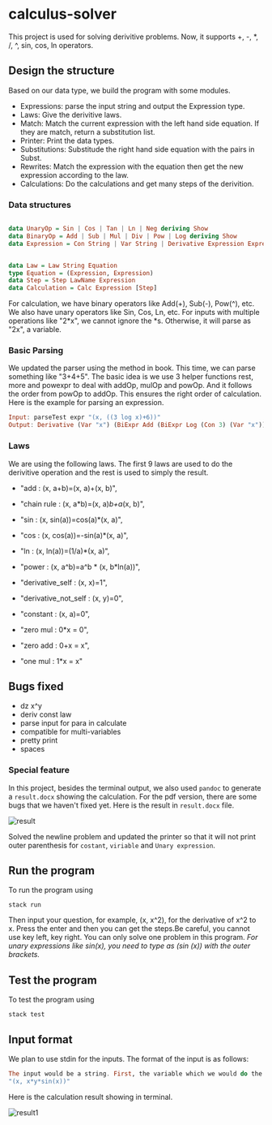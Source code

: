 # calculus-solver

This project is used for solving derivitive problems. Now, it supports +, -, *, /, ^, sin, cos, ln operators.


## Design the structure
Based on our data type, we build the program with some modules. 
- Expressions: parse the input string and output the Expression type.
- Laws: Give the derivitive laws.
- Match: Match the current expression with the left hand side equation. If they are match, return a substitution list. 
- Printer: Print the data types.
- Substitutions: Substitude the right hand side equation with the pairs in Subst.
- Rewrites: Match the expression with the equation then get the new expression according to the law.
- Calculations: Do the calculations and get many steps of the derivition. 


### Data structures

```haskell

data UnaryOp = Sin | Cos | Tan | Ln | Neg deriving Show
data BinaryOp = Add | Sub | Mul | Div | Pow | Log deriving Show
data Expression = Con String | Var String | Derivative Expression Expression | SinExpr UnaryOp Expression | BiExpr BinaryOp Expression Expression deriving Show


data Law = Law String Equation
type Equation = (Expression, Expression)
data Step = Step LawName Expression
data Calculation = Calc Expression [Step] 
```

For calculation, we have binary operators like Add(+), Sub(-), Pow(^), etc. We also have unary operators like Sin, Cos, Ln, etc. For inputs with multiple operations like "2*x", we cannot ignore the *s. Otherwise, it will parse as "2x", a variable. 



### Basic Parsing

We updated the parser using the method in book. This time, we can parse something like "3+4+5". 
The basic idea is we use 3 helper functions rest, more and powexpr to deal with addOp, mulOp and powOp. And it follows the order from powOp to addOp. This ensures the right order of calculation.  
Here is the example for parsing an expression. 

```haskell
Input: parseTest expr "(x, ((3 log x)+6))"
Output: Derivative (Var "x") (BiExpr Add (BiExpr Log (Con 3) (Var "x")) (Con 6))
```

### Laws
We are using the following laws. The first 9 laws are used to do the derivitive operation and the rest is used to simply the result.

- "add : (x, a+b)=(x, a)+(x, b)",
- "chain rule : (x, a*b)=(x, a)*b+a*(x, b)",
- "sin : (x, sin(a))=cos(a)*(x, a)",
- "cos : (x, cos(a))=-sin(a)*(x, a)", 
- "ln : (x, ln(a))=(1/a)*(x, a)",
- "power : (x, a^b)=a^b * (x, b*ln(a))", 
- "derivative_self : (x, x)=1",
- "derivative_not_self : (x, y)=0",
- "constant : (x, a)=0",

- "zero mul : 0*x = 0",
- "zero add : 0+x = x",
- "one mul : 1*x = x"






## Bugs fixed
- dz x^y
- deriv const law
- parse input for para in calculate
- compatible for multi-variables
- pretty print
- spaces



<!-- Now we have finished the rewrites function. But we are not sure about match and substitution. For match, should we return [Subst]? If so, we have a list of possible substitutions. For example, for the input "1+2+3", and there is an add rule x + y = ..., then it should return [[(x, 1+2), (y, 3)], [(x,1), (y,2+3)]]. But we are not sure how to get the [Subst].
Also did some work on pretty print.  -->

### Special feature

In this project, besides the terminal output, we also used `pandoc` to generate a `result.docx` showing the calculation. For the pdf version, there are some bugs that we haven't fixed yet. Here is the result in `result.docx` file. 


![result](https://user-images.githubusercontent.com/15730783/76133152-ca556e00-5fe4-11ea-907f-a4f066861191.png)

Solved the newline problem and updated the printer so that it will not print outer parenthesis for `costant`, `viriable` and `Unary expression`. 


<!-- Since our data structure is different from what we have learned in the book and lectures, our Expression is not made of list, a lot of functions that have list operations cannot be used in our project. We have to come up with our own Rewrites, Matching and Substitutions modules. We are having some troubles implementing them. I am wondering if it better to change our data structure in order to make it doable? Should we stay or change our data structure? Thank you. -->







## Run the program

To run the program using

```
stack run
```

Then input your question, for example, (x, x^2), for the derivative of x^2 to x. Press the enter and then you can get the steps.Be careful, you cannot use key left, key right. You can only solve one problem in this program.
*For unary expressions like sin(x), you need to type as (sin (x)) with the outer brackets.*


## Test the program

To test the program using

```
stack test
```



## Input format

We plan to use stdin for the inputs. The format of the input is as follows:

```haskell
The input would be a string. First, the variable which we would do the derivation on is given before a comma. Then the expression will be provided. For example:
"(x, x*y*sin(x))"
```

Here is the calculation result showing in terminal. 

![result1](https://user-images.githubusercontent.com/15730783/76132985-cd9c2a00-5fe3-11ea-8128-fe58b8d1f7d7.png)


 

